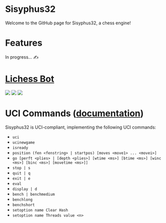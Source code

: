 # Sisyphus32
Welcome to the GitHub page for Sisyphus32, a chess engine!

# Features
In progress... ✍

# [Lichess Bot](https://lichess.org/@/Sisyphus32)
![](https://lichess-shield.vercel.app/api?username=sisyphus32&format=rapid)
![](https://lichess-shield.vercel.app/api?username=sisyphus32&format=blitz)
![](https://lichess-shield.vercel.app/api?username=sisyphus32&format=bullet)

# UCI Commands ([documentation](https://official-stockfish.github.io/docs/stockfish-wiki/UCI-&-Commands.html))
Sisyphus32 is UCI-compliant, implementing the following UCI commands:
- `uci`
- `ucinewgame`
- `isready`
- `position (fen <fenstring> | startpos) [moves <move1> ... <movei>]`
- `go [perft <plies> | [depth <plies>] [wtime <ms>] [btime <ms>] [winc <ms>] [binc <ms>] [movetime <ms>]]`
- `stop | s`
- `quit | q`
- `exit | e`
- `eval`
- `display | d`
- `bench | benchmedium`
- `benchlong`
- `benchshort`
- `setoption name Clear Hash`
- `setoption name Threads value <n>`
